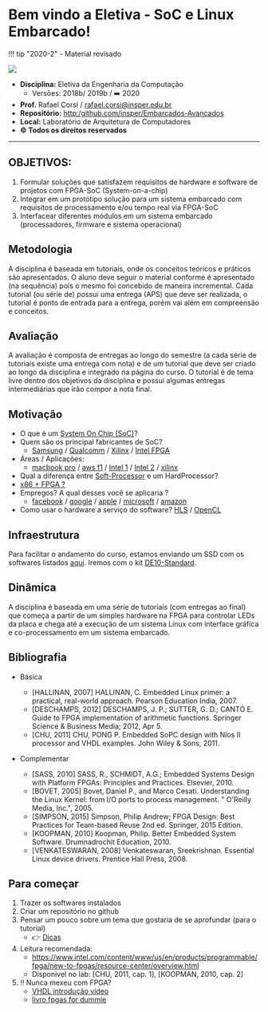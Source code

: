 # Bem vindo a Eletiva - SoC e Linux Embarcado!

!!! tip "2020-2"
    - Material revisado

[![](https://camo.githubusercontent.com/31cbef310a2a8d91eeccb737c5d968223a7d1575/68747470733a2f2f7777772e696e737065722e6564752e62722f77702d636f6e74656e742f7468656d65732f696e737065722f646973742f696d6167652f6c6f676f2e706e67)](http://www.insper.edu.br)

- **Disciplina:** Eletiva da Engenharia da Computação
    - Versões: 2018b/ 2019b / :arrow_right: 2020
- **Prof.** Rafael Corsi / rafael.corsi@insper.edu.br
- **Repositório:** [http:/github.com/insper/Embarcados-Avancados](http:/github.com/insper/Embarcados-Avancados)
- **Local:** Laboratório de Arquitetura de Computadores 
- **© Todos os direitos reservados**

-------------------------

## OBJETIVOS:

1. Formular soluções que satisfazem requisitos de hardware e software de projetos com FPGA-SoC (System-on-a-chip) 
2. Integrar em um protótipo solução para um sistema embarcado com requisitos de processamento e/ou tempo real via FPGA-SoC
3. Interfacear diferentes módulos em um sistema embarcado (processadores, firmware e sistema operacional)

## Metodologia

A disciplina é baseada em tutoriais, onde os conceitos teóricos e práticos são apresentados. O aluno deve seguir o material conforme é apresentado (na sequência) pois o mesmo foi concebido de maneira incremental. Cada tutorial (ou série de) possui uma entrega (APS) que deve ser realizada, o tutorial é ponto de entrada para a entrega, porém vai além em compreensão e conceitos. 

## Avaliação

A avaliação é composta de entregas ao longo do semestre (a cada série de
tutoriais existe uma entrega com nota) e de um tutorial que deve ser criado ao longo da disciplina e integrado na página do curso. O tutorial é de tema livre dentro dos objetivos da disciplina e possui algumas entregas intermediárias que irão compor a nota final.

## Motivação

- O que é um [System On Chip (SoC)](https://en.wikipedia.org/wiki/System_on_a_chip)?
- Quem são os principal fabricantes de SoC?
    - [Samsung](https://en.wikipedia.org/wiki/List_of_Samsung_system-on-a-chips) / [Qualcomm](https://en.wikipedia.org/wiki/List_of_Qualcomm_Snapdragon_systems-on-chip#Qualcomm_205,_Snapdragon_208,_210_and_212_(2014-17)) / [Xilinx](https://www.xilinx.com/products/silicon-devices/soc.html) / [Intel FPGA](https://www.intel.com/content/www/us/en/products/programmable.html)
- Áreas / Aplicações:
    - [macbook pro](https://www.redsharknews.com/technology/item/6408-apple-s-mac-pro-afterburner-what-just-happened) / [aws f1](https://aws.amazon.com/ec2/instance-types/f1/) / [Intel 1](https://www.intel.com/content/www/us/en/products/programmable.html) / [Intel 2](http://www.innovatefpga.com) / [xilinx](https://www.xilinx.com/applications.html)
- Qual a diferença entre [Soft-Processor](https://www.intel.com/content/www/us/en/products/programmable/processor/nios-ii.html)
  e um HardProcessor?
- [x86 + FPGA ?](https://www.anandtech.com/show/12773/intel-shows-xeon-scalable-gold-6138p-with-integrated-fpga-shipping-to-vendors)
- Empregos? A qual desses você se aplicaria ?
    - [facebook](https://www.glassdoor.com.br/Vagas/Facebook-fpga-Vagas-EI_IE40772.0,8_KO9,13.htm?countryRedirect=true) / [google](https://www.linkedin.com/jobs/search/?geoId=92000000&keywords=google%20fpga&location=Mundialmente) / [apple](https://www.linkedin.com/jobs/search/?geoId=92000000&keywords=apple%20fpga&location=Mundialmente) / [microsoft](https://www.linkedin.com/jobs/search/?geoId=92000000&keywords=microsoft%20fpga&location=Mundialmente) / [amazon](https://www.linkedin.com/jobs/search/?geoId=92000000&keywords=amazon%20fpga&location=Mundialmente)
- Como usar o hardware a serviço do software?
  [HLS](https://www.intel.com/content/www/us/en/software/programmable/quartus-prime/hls-compiler.html)
  /
  [OpenCL](https://www.intel.com/content/www/us/en/software/programmable/sdk-for-opencl/overview.html)
  
## Infraestrutura

Para facilitar o andamento do curso, estamos enviando um SSD com os softwares listados [aqui](/info-FPGA-e-Softwares/). Iremos com o kit [DE10-Standard](https://www.terasic.com.tw/cgi-bin/page/archive.pl?Language=English&No=1081).
 
##  Dinâmica

A disciplina é baseada em uma série de tutoriais (com entregas ao final) que começa a partir de um simples hardware na FPGA para controlar LEDs da placa e chega até a execução de um sistema Linux com interface gráfica e co-processamento em um sistema embarcado.

## Bibliografia

- Básica

    - [HALLINAN, 2007] HALLINAN, C. Embedded Linux primer: a practical, real-world approach. Pearson Education India, 2007.
    - [DESCHAMPS, 2012] DESCHAMPS,  J. P.;  SUTTER, G. D.;  CANTÓ E. Guide to FPGA implementation of arithmetic functions. Springer Science & Business Media; 2012, Apr 5.
    - [CHU, 2011] CHU, PONG P. Embedded SoPC design with Nios II processor and VHDL examples. John Wiley & Sons, 2011.
    
- Complementar   

    - [SASS, 2010] SASS, R., SCHMIDT, A.G.; Embedded Systems Design with Platform FPGAs: Principles and Practices. Elsevier, 2010.
    - [BOVET, 2005] Bovet, Daniel P., and Marco Cesati. Understanding the Linux Kernel: from I/O ports to process management. " O'Reilly Media, Inc.", 2005.
    - [SIMPSON, 2015] Simpson, Philip Andrew; FPGA Design: Best Practices for Team-based Reuse 2nd ed. Springer, 2015 Edition.
    - [KOOPMAN, 2010] Koopman, Philip. Better Embedded System Software. Drumnadrochit Education, 2010.
    - [VENKATESWARAN, 2008] Venkateswaran, Sreekrishnan. Essential Linux device drivers. Prentice Hall Press, 2008.
 
## Para começar 

1. Trazer os softwares instalados
1. Criar um repositório no github
1. Pensar um pouco sobre um tema que gostaria de se aprofundar (para o tutorial)
    - :point_right: [Dicas](Projeto-Overview)
1. Leitura recomendada:
    - https://www.intel.com/content/www/us/en/products/programmable/fpga/new-to-fpgas/resource-center/overview.html
    - Disponível no lab: [CHU, 2011, cap. 1], [KOOPMAN, 2010, cap. 2] 
1. :bangbang: Nunca mexeu com FPGA? 
     - [VHDL introdução vídeo](https://www.youtube.com/watch?v=zm-RA6BsYmc)
     - [livro fpgas for dummie](https://www.amiq.com/consulting/misc/free_pdf_books/fpgas_for_dummies_ebook.pdf)
